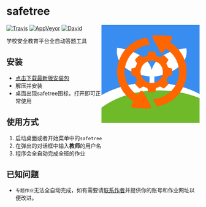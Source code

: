 safetree
====

<img align="right" width="256" height="256" src="build/icons/512x512.png">

[![Travis](https://img.shields.io/travis/gucong3000/safetree.svg?label=作业自动完成)](https://travis-ci.org/gucong3000/safetree)
[![AppVeyor](https://img.shields.io/appveyor/ci/gucong3000/safetree.svg?&label=安装包编译)](https://ci.appveyor.com/project/gucong3000/safetree)
[![David](https://img.shields.io/david/gucong3000/safetree.svg)](https://david-dm.org/gucong3000/safetree)

学校安全教育平台全自动答题工具

## 安装

 - [点击下载最新版安装包](https://ci.appveyor.com/api/projects/gucong3000/safetree/artifacts/setup.zip)
 - 解压并安装
 - 桌面出现safetree图标，打开即可正常使用

## 使用方式

 1. 启动桌面或者开始菜单中的`safetree`
 1. 在弹出的对话框中输入**教师**的用户名
 1. 程序会全自动完成全班的作业

## 已知问题

 - `专题作业`无法全自动完成，如有需要请[联系作者](https://github.com/gucong3000/safetree/issues)并提供你的账号和作业网址以便改进。
